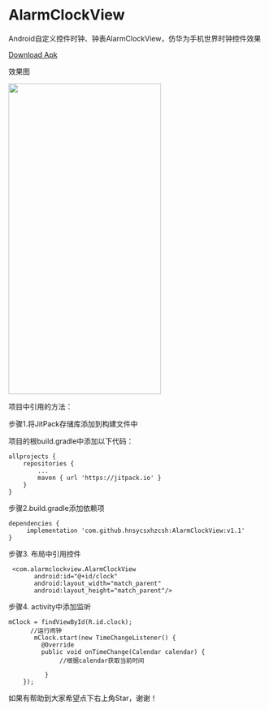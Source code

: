 # AlarmClockView
Android自定义控件时钟、钟表AlarmClockView，仿华为手机世界时钟控件效果

<a href="https://github.com/hnsycsxhzcsh/AlarmClockView/blob/master/myres/alarmclock.apk">Download Apk</a>

效果图

<img src="https://github.com/hnsycsxhzcsh/AlarmClockView/blob/master/myres/alarmclock.gif" width="300" height="612">

项目中引用的方法：

步骤1.将JitPack存储库添加到构建文件中

项目的根build.gradle中添加以下代码：

 	allprojects {
		repositories {
			...
			maven { url 'https://jitpack.io' }
		}
	}

步骤2.build.gradle添加依赖项


	dependencies {
         implementation 'com.github.hnsycsxhzcsh:AlarmClockView:v1.1'
	}

步骤3. 布局中引用控件

	 <com.alarmclockview.AlarmClockView
     	   android:id="@+id/clock"
           android:layout_width="match_parent"
      	   android:layout_height="match_parent"/>

步骤4. activity中添加监听

    mClock = findViewById(R.id.clock);
          //运行闹钟
           mClock.start(new TimeChangeListener() {
             @Override
             public void onTimeChange(Calendar calendar) {
                  //根据calendar获取当前时间

              }
        });
        
如果有帮助到大家希望点下右上角Star，谢谢！

